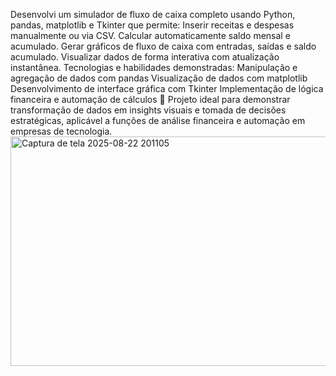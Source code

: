 Desenvolvi um simulador de fluxo de caixa completo usando Python, pandas, matplotlib e Tkinter que permite:
Inserir receitas e despesas manualmente ou via CSV.
Calcular automaticamente saldo mensal e acumulado.
Gerar gráficos de fluxo de caixa com entradas, saídas e saldo acumulado.
Visualizar dados de forma interativa com atualização instantânea.
Tecnologias e habilidades demonstradas:
Manipulação e agregação de dados com pandas
Visualização de dados com matplotlib
Desenvolvimento de interface gráfica com Tkinter
Implementação de lógica financeira e automação de cálculos
💼 Projeto ideal para demonstrar transformação de dados em insights visuais e tomada de decisões estratégicas, aplicável a funções de análise financeira e automação em empresas de tecnologia.
<img width="869" height="367" alt="Captura de tela 2025-08-22 201105" src="https://github.com/user-attachments/assets/34233d4e-ee62-48dc-88d2-606f66c0919f" />
